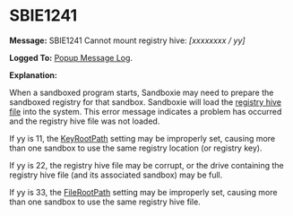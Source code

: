 # SBIE1241

**Message:** SBIE1241 Cannot mount registry hive: _[xxxxxxxx / yy]_

**Logged To:** [Popup Message Log](PopupMessageLog.md).

**Explanation:**

When a sandboxed program starts, Sandboxie may need to prepare the sandboxed registry for that sandbox. Sandboxie will load the [registry hive file](http://en.wikipedia.org/wiki/Windows_Registry#Hives) into the system. This error message indicates a problem has occurred and the registry hive file was not loaded.

If yy is 11, the [KeyRootPath](KeyRootPath.md) setting may be improperly set, causing more than one sandbox to use the same registry location (or registry key).

If yy is 22, the registry hive file may be corrupt, or the drive containing the registry hive file (and its associated sandbox) may be full.

If yy is 33, the [FileRootPath](FileRootPath.md) setting may be improperly set, causing more than one sandbox to use the same registry hive file.

